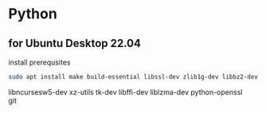# Python

## for Ubuntu Desktop 22.04

install prerequsites
```bash
sudo apt install make build-essential libssl-dev zlib1g-dev libbz2-dev libreadline-dev libsqlite3-dev wget curl llvm libncurses5-dev
```


libncursesw5-dev xz-utils tk-dev libffi-dev liblzma-dev python-openssl \
git



